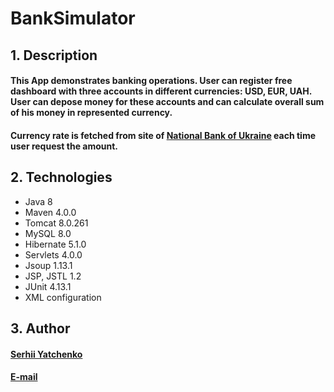 # BankSimulator
## 1. Description
#### This App demonstrates banking operations. User can register free dashboard with three accounts in different currencies: USD, EUR, UAH. User can depose money for these accounts and can calculate overall sum of his money in represented currency. 
#### Currency rate is fetched from site of [National Bank of Ukraine](https://bank.gov.ua) each time user request the amount.

## 2. Technologies
- Java 8
- Maven 4.0.0
- Tomcat 8.0.261
- MySQL 8.0
- Hibernate 5.1.0
- Servlets 4.0.0
- Jsoup 1.13.1
- JSP, JSTL 1.2
- JUnit 4.13.1
- XML configuration

## 3. Author
#### [Serhii Yatchenko](https://github.com/Psyh2409) 
#### [E-mail](psyh2409@gmail.com)
